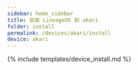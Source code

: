 ```yaml
---
sidebar: home_sidebar
title: 安装 LineageOS 到 akari
folder: install
permalink: /devices/akari/install
device: akari
---
```

{% include templates/device_install.md %}
